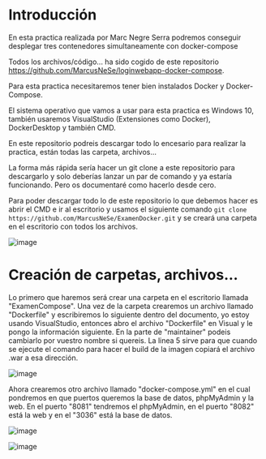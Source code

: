 # Introducción

En esta practica realizada por Marc Negre Serra podremos conseguir desplegar tres contenedores simultaneamente con docker-compose

Todos los archivos/código...  ha sido cogido de este repositorio https://github.com/MarcusNeSe/loginwebapp-docker-compose.

Para esta practica necesitaremos tener bien instalados Docker y Docker-Compose.

El sistema operativo que vamos a usar para esta practica es Windows 10, también usaremos VisualStudio (Extensiones como Docker), DockerDesktop y también CMD.

En este repositorio podreis descargar todo lo encesario para realizar la practica, están todas las carpeta, archivos...

La forma más rápida sería hacer un git clone a este repositorio para descargarlo y solo deberías lanzar un par de comando y ya estaría funcionando. Pero os documentaré como hacerlo desde cero.

Para poder descargar todo lo de este repositorio lo que debemos hacer es abrir el CMD e ir al escritorio y usamos el siguiente comando `git clone https://github.com/MarcusNeSe/ExamenDocker.git` y se creará una carpeta en el escritorio con todos los archivos.

![image](https://user-images.githubusercontent.com/101186662/173107829-ce77a140-f994-42df-89cc-d897c4d04d77.png)

# Creación de carpetas, archivos...

Lo primero que haremos será crear una carpeta en el escritorio llamada "ExamenCompose". Una vez de la carpeta crearemos un archivo llamado "Dockerfile" y escribiremos lo siguiente dentro del documento, yo estoy usando VisualStudio, entonces abro el archivo "Dockerfile" en Visual y le pongo la información siguiente. En la parte de "maintainer" podeis cambiarlo por vuestro nombre si quereis. La linea 5 sirve para que cuando se ejecute el comando para hacer el build de la imagen copiará el archivo .war a esa dirección.

![image](https://user-images.githubusercontent.com/101186662/173087285-dae56fd2-b141-43dc-9aab-46a608dec8fb.png)

Ahora crearemos otro archivo llamado "docker-compose.yml" en el cual pondremos en que puertos queremos la base de datos, phpMyAdmin y la web. En el puerto "8081" tendremos el phpMyAdmin, en el puerto "8082" está la web y en el "3036" está la base de datos.

![image](https://user-images.githubusercontent.com/101186662/173083514-063602cf-12a6-474c-9009-d8cf63c3ea99.png)

![image](https://user-images.githubusercontent.com/101186662/173083818-a3a304b3-3c02-4138-894d-035713d65d86.png)

